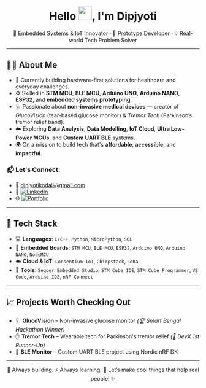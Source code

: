 
<!--
**dipjyoti0007/dipjyoti0007** is a ✨ _special_ ✨ repository because its `README.md` (this file) appears on your GitHub profile.

Here are some ideas to get you started:

- 🔭 I’m currently working on ...
- 🌱 I’m currently learning ...
- 👯 I’m looking to collaborate on ...
- 🤔 I’m looking for help with ...
- 💬 Ask me about ...
- 📫 How to reach me: ...
- 😄 Pronouns: ...
- ⚡ Fun fact: ...
-->
<h1 align="center">Hello <img src="https://media.giphy.com/media/hvRJCLFzcasrR4ia7z/giphy.gif" width="35px">, I'm Dipjyoti</h1>

<p align="center">
🔬 Embedded Systems & IoT Innovator · 🚀 Prototype Developer · 💡 Real-world Tech Problem Solver
</p>

---

## 👨‍🔬 About Me

- 🧠 Currently building hardware-first solutions for healthcare and everyday challenges.  
- ⚙️ Skilled in **STM MCU**, **BLE MCU**, **Arduino UNO**, **Arduino NANO**, **ESP32**, and **embedded systems prototyping**.  
- 🩺 Passionate about **non-invasive medical devices** — creator of *GlucoVision* (tear-based glucose monitor) & *Tremor Tech* (Parkinson’s tremor relief band).  
- ☁️ Exploring **Data Analysis**, **Data Modelling**, **IoT Cloud**, **Ultra Low-Power MCUs**, and **Custom UART BLE** systems.  
- 🌍 On a mission to build tech that's **affordable**, **accessible**, and **impactful**.  

### 📬 Let's Connect:

- 📧 [dipjyotikodali@gmail.com](mailto:dipjyotikodali@gmail.com)
- 🔗 [![LinkedIn](https://img.shields.io/badge/LinkedIn-blue?style=flat&logo=linkedin)](https://www.linkedin.com/in/dipjyoti-kodali-b9148a248/)
- 🌐 [![Portfolio](https://img.shields.io/badge/Website-grey?style=flat&logo=google-chrome)](https://dk-two.vercel.app/)

---

## 🧰 Tech Stack

- 💻 **Languages**: `C/C++`, `Python`, `MicroPython`, `SQL`  
- 🔌 **Embedded Boards**: `STM MCU`, `BLE MCU`, `ESP32`, `Arduino UNO`, `Arduino NANO`, `NodeMCU`  
- ☁️ **Cloud & IoT**: `Consentium IoT`, `Chirpstack`, `LoRa`  
- 🧪 **Tools**: `Segger Embedded Studio`, `STM Cube IDE`, `STM Cube Programmer`, `VS Code`, `Arduino IDE`, `nRF Connect`

---

## 📈 Projects Worth Checking Out

- 🩺 **GlucoVision** – Non-invasive glucose monitor *(🏆 Smart Bengal Hackathon Winner)*  
- ✋ **Tremor Tech** – Wearable tech for Parkinson's tremor relief *(🥈 DevX 1st Runner-Up)*  
- 📶 **BLE Monitor** – Custom UART BLE project using Nordic nRF DK  

---

<p align="center">🔧 Always building. ⚡ Always learning. 🎯 Let’s make cool things that help real people! ✨</p>

